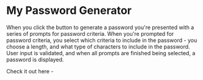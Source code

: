 # My Password Generator

When you click the button to generate a password you're presented with a series of prompts for password criteria.
When you're prompted for password criteria, you select which criteria to include in the password - you choose a length, and what type of characters to include in the password.
User input is validated, and when all prompts are finished being selected, a password is displayed.

Check it out here - 